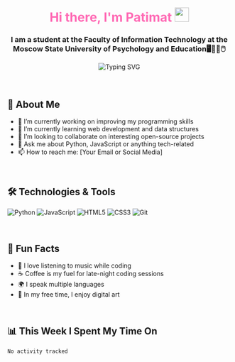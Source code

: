 <h1 align="center" style="color: #ff69b4;">Hi there, I'm Patimat <img src="https://github.com/blackcater/blackcater/raw/main/images/Hi.gif" height="32"/></h1>
<h3 align="center">I am a student at the Faculty of Information Technology at the Moscow State University of Psychology and Education🖥️👨‍💻🖱️</h3>

<div align="center">
  <img src="https://readme-typing-svg.demolab.com?font=Fira+Code&size=22&duration=3000&pause=1000&color=FF69B4&center=true&vCenter=true&width=435&lines=Welcome+to+my+GitHub+profile!;Enjoy+your+stay+%3A);Coding+with+love+%E2%9D%A4%EF%B8%8F" alt="Typing SVG" />
</div>

<br>


<br>

## 🌸 About Me
- 🔭 I’m currently working on improving my programming skills
- 🌱 I’m currently learning web development and data structures
- 👯 I’m looking to collaborate on interesting open-source projects
- 💬 Ask me about Python, JavaScript or anything tech-related
- 📫 How to reach me: [Your Email or Social Media]

<br>

## 🛠️ Technologies & Tools
![Python](https://img.shields.io/badge/Python-FFD43B?style=for-the-badge&logo=python&logoColor=blue)
![JavaScript](https://img.shields.io/badge/JavaScript-323330?style=for-the-badge&logo=javascript&logoColor=F7DF1E)
![HTML5](https://img.shields.io/badge/HTML5-E34F26?style=for-the-badge&logo=html5&logoColor=white)
![CSS3](https://img.shields.io/badge/CSS3-1572B6?style=for-the-badge&logo=css3&logoColor=white)
![Git](https://img.shields.io/badge/GIT-E44C30?style=for-the-badge&logo=git&logoColor=white)

<br>

## 🌺 Fun Facts
- 🎵 I love listening to music while coding
- ☕ Coffee is my fuel for late-night coding sessions
- 🌍 I speak multiple languages
- 🎨 In my free time, I enjoy digital art

<br>

## 📊 This Week I Spent My Time On
<!--START_SECTION:waka-->
```text
No activity tracked
